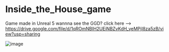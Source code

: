 # Inside_the_House_game
Game made in Unreal 5
wannna see the GGD? click here -->  https://drive.google.com/file/d/1qROmNBIH2UEiNBZvKdH_yeMPjI8za5zB/view?usp=sharing



![image](https://user-images.githubusercontent.com/69162988/225506926-5c743016-226d-43da-8eab-69ce71afe5ba.png)
